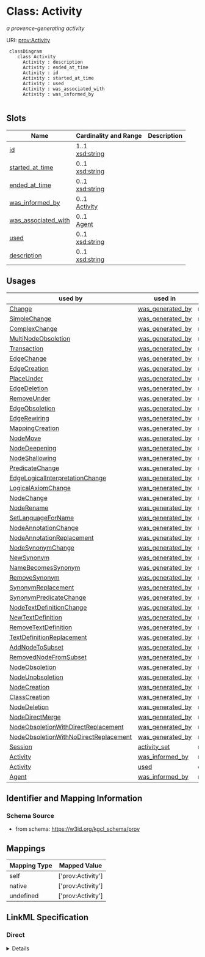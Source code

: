# Class: Activity
_a provence-generating activity_





URI: [prov:Activity](http://www.w3.org/ns/prov#Activity)




```mermaid
 classDiagram
    class Activity
      Activity : description
      Activity : ended_at_time
      Activity : id
      Activity : started_at_time
      Activity : used
      Activity : was_associated_with
      Activity : was_informed_by
      
```




<!-- no inheritance hierarchy -->


## Slots

| Name | Cardinality and Range  | Description  |
| ---  | ---  | --- |
| [id](id.md) | 1..1 <br/> [xsd:string](xsd:string)  |   |
| [started_at_time](started_at_time.md) | 0..1 <br/> [xsd:string](xsd:string)  |   |
| [ended_at_time](ended_at_time.md) | 0..1 <br/> [xsd:string](xsd:string)  |   |
| [was_informed_by](was_informed_by.md) | 0..1 <br/> [Activity](Activity.md)  |   |
| [was_associated_with](was_associated_with.md) | 0..1 <br/> [Agent](Agent.md)  |   |
| [used](used.md) | 0..1 <br/> [xsd:string](xsd:string)  |   |
| [description](description.md) | 0..1 <br/> [xsd:string](xsd:string)  |   |


## Usages


| used by | used in | type | used |
| ---  | --- | --- | --- |
| [Change](Change.md) | [was_generated_by](was_generated_by.md) | range | activity |
| [SimpleChange](SimpleChange.md) | [was_generated_by](was_generated_by.md) | range | activity |
| [ComplexChange](ComplexChange.md) | [was_generated_by](was_generated_by.md) | range | activity |
| [MultiNodeObsoletion](MultiNodeObsoletion.md) | [was_generated_by](was_generated_by.md) | range | activity |
| [Transaction](Transaction.md) | [was_generated_by](was_generated_by.md) | range | activity |
| [EdgeChange](EdgeChange.md) | [was_generated_by](was_generated_by.md) | range | activity |
| [EdgeCreation](EdgeCreation.md) | [was_generated_by](was_generated_by.md) | range | activity |
| [PlaceUnder](PlaceUnder.md) | [was_generated_by](was_generated_by.md) | range | activity |
| [EdgeDeletion](EdgeDeletion.md) | [was_generated_by](was_generated_by.md) | range | activity |
| [RemoveUnder](RemoveUnder.md) | [was_generated_by](was_generated_by.md) | range | activity |
| [EdgeObsoletion](EdgeObsoletion.md) | [was_generated_by](was_generated_by.md) | range | activity |
| [EdgeRewiring](EdgeRewiring.md) | [was_generated_by](was_generated_by.md) | range | activity |
| [MappingCreation](MappingCreation.md) | [was_generated_by](was_generated_by.md) | range | activity |
| [NodeMove](NodeMove.md) | [was_generated_by](was_generated_by.md) | range | activity |
| [NodeDeepening](NodeDeepening.md) | [was_generated_by](was_generated_by.md) | range | activity |
| [NodeShallowing](NodeShallowing.md) | [was_generated_by](was_generated_by.md) | range | activity |
| [PredicateChange](PredicateChange.md) | [was_generated_by](was_generated_by.md) | range | activity |
| [EdgeLogicalInterpretationChange](EdgeLogicalInterpretationChange.md) | [was_generated_by](was_generated_by.md) | range | activity |
| [LogicalAxiomChange](LogicalAxiomChange.md) | [was_generated_by](was_generated_by.md) | range | activity |
| [NodeChange](NodeChange.md) | [was_generated_by](was_generated_by.md) | range | activity |
| [NodeRename](NodeRename.md) | [was_generated_by](was_generated_by.md) | range | activity |
| [SetLanguageForName](SetLanguageForName.md) | [was_generated_by](was_generated_by.md) | range | activity |
| [NodeAnnotationChange](NodeAnnotationChange.md) | [was_generated_by](was_generated_by.md) | range | activity |
| [NodeAnnotationReplacement](NodeAnnotationReplacement.md) | [was_generated_by](was_generated_by.md) | range | activity |
| [NodeSynonymChange](NodeSynonymChange.md) | [was_generated_by](was_generated_by.md) | range | activity |
| [NewSynonym](NewSynonym.md) | [was_generated_by](was_generated_by.md) | range | activity |
| [NameBecomesSynonym](NameBecomesSynonym.md) | [was_generated_by](was_generated_by.md) | range | activity |
| [RemoveSynonym](RemoveSynonym.md) | [was_generated_by](was_generated_by.md) | range | activity |
| [SynonymReplacement](SynonymReplacement.md) | [was_generated_by](was_generated_by.md) | range | activity |
| [SynonymPredicateChange](SynonymPredicateChange.md) | [was_generated_by](was_generated_by.md) | range | activity |
| [NodeTextDefinitionChange](NodeTextDefinitionChange.md) | [was_generated_by](was_generated_by.md) | range | activity |
| [NewTextDefinition](NewTextDefinition.md) | [was_generated_by](was_generated_by.md) | range | activity |
| [RemoveTextDefinition](RemoveTextDefinition.md) | [was_generated_by](was_generated_by.md) | range | activity |
| [TextDefinitionReplacement](TextDefinitionReplacement.md) | [was_generated_by](was_generated_by.md) | range | activity |
| [AddNodeToSubset](AddNodeToSubset.md) | [was_generated_by](was_generated_by.md) | range | activity |
| [RemovedNodeFromSubset](RemovedNodeFromSubset.md) | [was_generated_by](was_generated_by.md) | range | activity |
| [NodeObsoletion](NodeObsoletion.md) | [was_generated_by](was_generated_by.md) | range | activity |
| [NodeUnobsoletion](NodeUnobsoletion.md) | [was_generated_by](was_generated_by.md) | range | activity |
| [NodeCreation](NodeCreation.md) | [was_generated_by](was_generated_by.md) | range | activity |
| [ClassCreation](ClassCreation.md) | [was_generated_by](was_generated_by.md) | range | activity |
| [NodeDeletion](NodeDeletion.md) | [was_generated_by](was_generated_by.md) | range | activity |
| [NodeDirectMerge](NodeDirectMerge.md) | [was_generated_by](was_generated_by.md) | range | activity |
| [NodeObsoletionWithDirectReplacement](NodeObsoletionWithDirectReplacement.md) | [was_generated_by](was_generated_by.md) | range | activity |
| [NodeObsoletionWithNoDirectReplacement](NodeObsoletionWithNoDirectReplacement.md) | [was_generated_by](was_generated_by.md) | range | activity |
| [Session](Session.md) | [activity_set](activity_set.md) | range | activity |
| [Activity](Activity.md) | [was_informed_by](was_informed_by.md) | range | activity |
| [Activity](Activity.md) | [used](used.md) | domain | activity |
| [Agent](Agent.md) | [was_informed_by](was_informed_by.md) | range | activity |



## Identifier and Mapping Information







### Schema Source


* from schema: https://w3id.org/kgcl_schema/prov







## Mappings

| Mapping Type | Mapped Value |
| ---  | ---  |
| self | ['prov:Activity'] |
| native | ['prov:Activity'] |
| undefined | ['prov:Activity'] |


## LinkML Specification

<!-- TODO: investigate https://stackoverflow.com/questions/37606292/how-to-create-tabbed-code-blocks-in-mkdocs-or-sphinx -->

### Direct

<details>
```yaml
name: activity
description: a provence-generating activity
from_schema: https://w3id.org/kgcl_schema/prov
mappings:
- prov:Activity
rank: 1000
slots:
- id
- started at time
- ended at time
- was informed by
- was associated with
- used
- description

```
</details>

### Induced

<details>
```yaml
name: activity
description: a provence-generating activity
from_schema: https://w3id.org/kgcl_schema/prov
mappings:
- prov:Activity
rank: 1000
attributes:
  id:
    name: id
    from_schema: https://w3id.org/kgcl_schema/basics
    rank: 1000
    identifier: true
    alias: id
    owner: activity
    domain_of:
    - change
    - activity
    - agent
    - node
    range: string
  started at time:
    name: started at time
    from_schema: https://w3id.org/kgcl_schema/prov
    rank: 1000
    slot_uri: prov:startedAtTime
    alias: started_at_time
    owner: activity
    domain_of:
    - activity
    range: string
  ended at time:
    name: ended at time
    from_schema: https://w3id.org/kgcl_schema/prov
    rank: 1000
    slot_uri: prov:endedAtTime
    alias: ended_at_time
    owner: activity
    domain_of:
    - activity
    range: string
  was informed by:
    name: was informed by
    from_schema: https://w3id.org/kgcl_schema/prov
    rank: 1000
    slot_uri: prov:wasInformedBy
    alias: was_informed_by
    owner: activity
    domain_of:
    - activity
    - agent
    range: activity
  was associated with:
    name: was associated with
    from_schema: https://w3id.org/kgcl_schema/prov
    rank: 1000
    slot_uri: prov:wasAssociatedWith
    alias: was_associated_with
    owner: activity
    domain_of:
    - activity
    range: agent
    inlined: false
  used:
    name: used
    from_schema: https://w3id.org/kgcl_schema/prov
    rank: 1000
    domain: activity
    slot_uri: prov:used
    alias: used
    owner: activity
    domain_of:
    - activity
    range: string
  description:
    name: description
    from_schema: https://w3id.org/kgcl_schema/basics
    rank: 1000
    slot_uri: dcterms:description
    alias: description
    owner: activity
    domain_of:
    - activity
    range: string

```
</details>